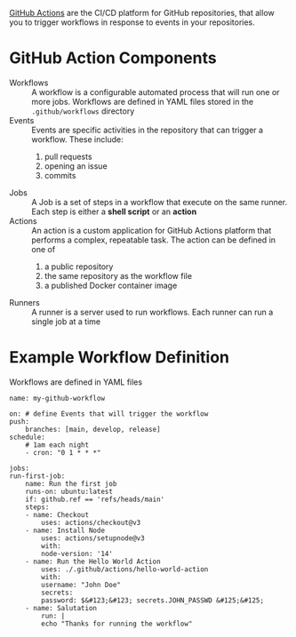 [GitHub Actions](https://docs.github.com/en/actions/learn-github-actions/understanding-github-actions) are the CI/CD platform for GitHub repositories, that allow you to trigger workflows 
in response to events in your repositories.

# GitHub Action Components
<dl>
  <dt>Workflows</dt>
  <dd>A workflow is a configurable automated process that will run one or more jobs. Workflows are defined in YAML files stored in the <code>.github/workflows</code> directory</dd>
  <dt>Events</dt>
  <dd>Events are specific activities in the repository that can trigger a workflow. These include: <ol><li>pull requests</li><li>opening an issue</li><li>commits</li></ol></dd>
  <dt>Jobs</dt>
  <dd>A Job is a set of steps in a workflow that execute on the same runner. Each step is either a <b>shell script</b> or an <b>action</b></dd>
  <dt>Actions</dt>
  <dd>An action is a custom application for GitHub Actions platform that performs a complex, repeatable task. The action can be defined in one of <ol><li>a public repository</li><li>the same repository as the workflow file</li><li>a published Docker container image</li></ol></dd>
  <dt>Runners</dt>
  <dd>A runner is a server used to run workflows. Each runner can run a single job at a time</dd>
</dl>

# Example Workflow Definition
Workflows are defined in YAML files

    name: my-github-workflow

    on: # define Events that will trigger the workflow
    push:
        branches: [main, develop, release]
    schedule:
        # 1am each night
        - cron: "0 1 * * *"

    jobs: 
    run-first-job:
        name: Run the first job
        runs-on: ubuntu:latest  
        if: github.ref == 'refs/heads/main'
        steps:
        - name: Checkout
            uses: actions/checkout@v3
        - name: Install Node
            uses: actions/setupnode@v3
            with:
            node-version: '14'
        - name: Run the Hello World Action
            uses: ./.github/actions/hello-world-action
            with:
            username: "John Doe"
            secrets:
            password: $&#123;&#123; secrets.JOHN_PASSWD &#125;&#125;
        - name: Salutation
            run: |
            echo "Thanks for running the workflow"
